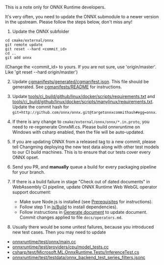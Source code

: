 This is a note only for ONNX Runtime developers.

It's very often, you need to update the ONNX submodule to a newer version in the upstream. Please follow the steps below, don't miss any!

1. Update the ONNX subfolder
```
cd cmake/external/onnx
git remote update
git reset --hard <commit_id>
cd ..
git add onnx
```
(Change the <commit_id> to yours. If you are not sure, use 'origin/master'. Like 'git reset --hard origin/master')

2. Update [cgmanifests/generated/cgmanifest.json](/cgmanifests/generated/cgmanifest.json).
This file should be generated. See [cgmanifests/README](/cgmanifests/README.md) for instructions.

3. Update [tools/ci_build/github/linux/docker/scripts/requirements.txt](/tools/ci_build/github/linux/docker/scripts/requirements.txt) and [tools/ci_build/github/linux/docker/scripts/manylinux/requirements.txt](/tools/ci_build/github/linux/docker/scripts/manylinux/requirements.txt).
Update the commit hash for `git+http://github.com/onnx/onnx.git@targetonnxcommithash#egg=onnx`.

4. If there is any change to `cmake/external/onnx/onnx/*.in.proto`, you need to re-regenerate OnnxMl.cs. Please build onnxruntime on Windows with csharp enabled, then the file will be auto-updated.

6. If you are updating ONNX from a released tag to a new commit, please tell Changming deploying the new test data along with other test models to our CI build machines. This is to ensure that our tests cover every ONNX opset. 

5. Send you PR, and **manually** queue a build for every packaging pipeline for your branch.

6. If there is a build failure in stage "Check out of dated documents" in WebAssembly CI pipeline, update ONNX Runtime Web WebGL operator support document:
   - Make sure Node.js is installed (see [Prerequisites](../js/README.md#Prerequisites) for instructions).
   - Follow step 1 in [js/Build](../js/README.md#Build-2) to install dependencies).
   - Follow instructions in [Generate document](../js/README.md#Generating-Document) to update document. Commit changes applied to file `docs/operators.md`.

7. Usually there would be some unitest failures, because you introduced new test cases. Then you may need to update
- [onnxruntime/test/onnx/main.cc](/onnxruntime/test/onnx/main.cc)
- [onnxruntime/test/providers/cpu/model_tests.cc](/onnxruntime/test/providers/cpu/model_tests.cc)
- [csharp/test/Microsoft.ML.OnnxRuntime.Tests/InferenceTest.cs](/csharp/test/Microsoft.ML.OnnxRuntime.Tests/InferenceTest.cs)
- [onnxruntime/test/testdata/onnx_backend_test_series_filters.jsonc](/onnxruntime/test/testdata/onnx_backend_test_series_filters.jsonc)
